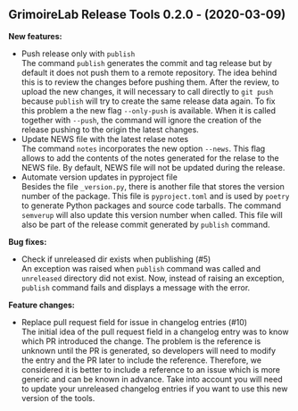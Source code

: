 ## GrimoireLab Release Tools 0.2.0 - (2020-03-09)

**New features:**

 * Push release only with `publish`\
   The command `publish` generates the commit and tag release but by
   default it does not push them to a remote repository. The idea behind
   this is to review the changes before pushing them. After the review,
   to upload the new changes, it will necessary to call directly to `git
   push` because `publish` will try to create the same release data
   again. To fix this problem a the new flag `--only-push` is available.
   When it is called together with `--push`, the command will ignore the
   creation of the release pushing to the origin the latest changes.
 * Update NEWS file with the latest relase notes\
   The command `notes` incorporates the new option `--news`. This flag
   allows to add the contents of the notes generated for the relase to
   the NEWS file. By default, NEWS file will not be updated during the
   release.
 * Automate version updates in pyproject file\
   Besides the file `_version.py`, there is another file that stores the
   version number of the package. This file is `pyproject.toml` and is
   used by `poetry` to generate Python packages and source code tarballs.
   The command `semverup` will also update this version number when
   called. This file will also be part of the release commit generated by
   `publish` command.

**Bug fixes:**

 * Check if unreleased dir exists when publishing (#5)\
   An exception was raised when `publish` command was called and
   `unreleased` directory did not exist. Now, instead of raising an
   exception, `publish` command fails and displays a message with the
   error.

**Feature changes:**

 * Replace pull request field for issue in changelog entries (#10)\
   The initial idea of the pull request field in a changelog entry was to
   know which PR introduced the change. The problem is the reference is
   unknown until the PR is generated, so developers will need to modify
   the entry and the PR later to include the reference. Therefore, we
   considered it is better to include a reference to an issue which is
   more generic and can be known in advance. Take into account you will
   need to update your unreleased changelog entries if you want to use
   this new version of the tools.

